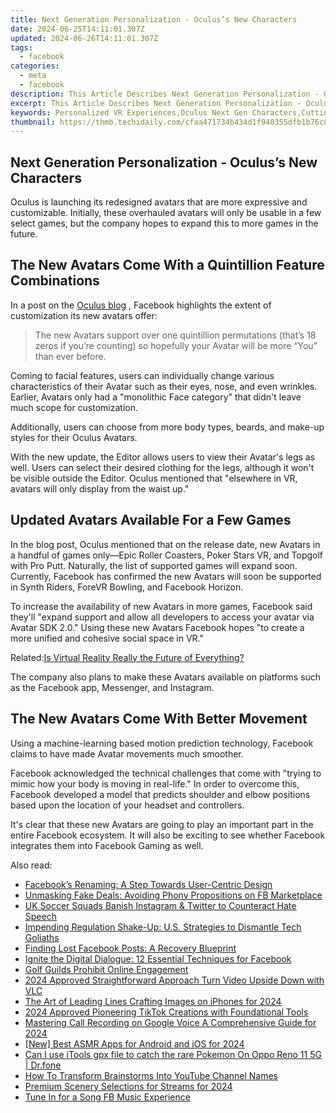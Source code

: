 ```yaml
---
title: Next Generation Personalization - Oculus’s New Characters
date: 2024-06-25T14:11:01.307Z
updated: 2024-06-26T14:11:01.307Z
tags:
  - facebook
categories:
  - meta
  - facebook
description: This Article Describes Next Generation Personalization - Oculus’s New Characters
excerpt: This Article Describes Next Generation Personalization - Oculus’s New Characters
keywords: Personalized VR Experiences,Oculus Next Gen Characters,Cutting-Edge Character Design for Virtual Reality,Innovative VR Personalization Technologies,Next-Gen Virtual Reality User Interfaces,Customizable Oculus Avatars,Advanced Personalization Features in VR Platforms
thumbnail: https://thmb.techidaily.com/cfaa471734b434d1f940355dfb1b76c8db9d162f456d0da8fe799d1c6ecd8924.jpg
---
```


## Next Generation Personalization - Oculus’s New Characters

 Oculus is launching its redesigned avatars that are more expressive and customizable. Initially, these overhauled avatars will only be usable in a few select games, but the company hopes to expand this to more games in the future.

## The New Avatars Come With a Quintillion Feature Combinations

 In a post on the [Oculus blog](https://www.oculus.com/blog/new-day-new-you-avatars-are-more-expressive-and-customizable-starting-today/) , Facebook highlights the extent of customization its new avatars offer:

> The new Avatars support over one quintillion permutations (that’s 18 zeros if you’re counting) so hopefully your Avatar will be more “You” than ever before.

 Coming to facial features, users can individually change various characteristics of their Avatar such as their eyes, nose, and even wrinkles. Earlier, Avatars only had a "monolithic Face category" that didn't leave much scope for customization.

 Additionally, users can choose from more body types, beards, and make-up styles for their Oculus Avatars.

 With the new update, the Editor allows users to view their Avatar's legs as well. Users can select their desired clothing for the legs, although it won't be visible outside the Editor. Oculus mentioned that "elsewhere in VR, avatars will only display from the waist up."

## Updated Avatars Available For a Few Games

 In the blog post, Oculus mentioned that on the release date, new Avatars in a handful of games only—Epic Roller Coasters, Poker Stars VR, and Topgolf with Pro Putt. Naturally, the list of supported games will expand soon. Currently, Facebook has confirmed the new Avatars will soon be supported in Synth Riders, ForeVR Bowling, and Facebook Horizon.

 To increase the availability of new Avatars in more games, Facebook said they'll "expand support and allow all developers to access your avatar via Avatar SDK 2.0." Using these new Avatars Facebook hopes "to create a more unified and cohesive social space in VR."

 Related:[Is Virtual Reality Really the Future of Everything?](https://www.makeuseof.com/virtual-reality-future-of-everything/)

 The company also plans to make these Avatars available on platforms such as the Facebook app, Messenger, and Instagram.

## The New Avatars Come With Better Movement

 Using a machine-learning based motion prediction technology, Facebook claims to have made Avatar movements much smoother.

 Facebook acknowledged the technical challenges that come with "trying to mimic how your body is moving in real-life." In order to overcome this, Facebook developed a model that predicts shoulder and elbow positions based upon the location of your headset and controllers.

 It's clear that these new Avatars are going to play an important part in the entire Facebook ecosystem. It will also be exciting to see whether Facebook integrates them into Facebook Gaming as well.


<ins class="adsbygoogle"
     style="display:block"
     data-ad-format="autorelaxed"
     data-ad-client="ca-pub-7571918770474297"
     data-ad-slot="1223367746"></ins>



<ins class="adsbygoogle"
     style="display:block"
     data-ad-client="ca-pub-7571918770474297"
     data-ad-slot="8358498916"
     data-ad-format="auto"
     data-full-width-responsive="true"></ins>

<span class="atpl-alsoreadstyle">Also read:</span>
<div><ul>
<li><a href="https://facebook.techidaily.com/facebooks-renaming-a-step-towards-user-centric-design/"><u>Facebook’s Renaming: A Step Towards User-Centric Design</u></a></li>
<li><a href="https://facebook.techidaily.com/unmasking-fake-deals-avoiding-phony-propositions-on-fb-marketplace/"><u>Unmasking Fake Deals: Avoiding Phony Propositions on FB Marketplace</u></a></li>
<li><a href="https://facebook.techidaily.com/uk-soccer-squads-banish-instagram-and-twitter-to-counteract-hate-speech/"><u>UK Soccer Squads Banish Instagram & Twitter to Counteract Hate Speech</u></a></li>
<li><a href="https://facebook.techidaily.com/impending-regulation-shake-up-us-strategies-to-dismantle-tech-goliaths/"><u>Impending Regulation Shake-Up: U.S. Strategies to Dismantle Tech Goliaths</u></a></li>
<li><a href="https://facebook.techidaily.com/finding-lost-facebook-posts-a-recovery-blueprint/"><u>Finding Lost Facebook Posts: A Recovery Blueprint</u></a></li>
<li><a href="https://facebook.techidaily.com/ignite-the-digital-dialogue-12-essential-techniques-for-facebook/"><u>Ignite the Digital Dialogue: 12 Essential Techniques for Facebook</u></a></li>
<li><a href="https://facebook.techidaily.com/golf-guilds-prohibit-online-engagement/"><u>Golf Guilds Prohibit Online Engagement</u></a></li>
<li><a href="https://remote-screen-capture.techidaily.com/2024-approved-straightforward-approach-turn-video-upside-down-with-vlc/"><u>2024 Approved  Straightforward Approach  Turn Video Upside Down with VLC</u></a></li>
<li><a href="https://some-skills.techidaily.com/the-art-of-leading-lines-crafting-images-on-iphones-for-2024/"><u>The Art of Leading Lines  Crafting Images on iPhones for 2024</u></a></li>
<li><a href="https://tiktok-clips.techidaily.com/2024-approved-pioneering-tiktok-creations-with-foundational-tools/"><u>2024 Approved  Pioneering TikTok Creations with Foundational Tools</u></a></li>
<li><a href="https://voice-adjusting.techidaily.com/mastering-call-recording-on-google-voice-a-comprehensive-guide-for-2024/"><u>Mastering Call Recording on Google Voice A Comprehensive Guide for 2024</u></a></li>
<li><a href="https://facebook-record-videos.techidaily.com/new-best-asmr-apps-for-android-and-ios-for-2024/"><u>[New] Best ASMR Apps for Android and iOS for 2024</u></a></li>
<li><a href="https://android-pokemon-go.techidaily.com/can-i-use-itools-gpx-file-to-catch-the-rare-pokemon-on-oppo-reno-11-5g-drfone-by-drfone-virtual-android/"><u>Can I use iTools gpx file to catch the rare Pokemon On Oppo Reno 11 5G | Dr.fone</u></a></li>
<li><a href="https://youtube-clips.techidaily.com/how-to-transform-brainstorms-into-youtube-channel-names/"><u>How To Transform Brainstorms Into YouTube Channel Names</u></a></li>
<li><a href="https://vp-tips.techidaily.com/premium-scenery-selections-for-streams-for-2024/"><u>Premium Scenery Selections for Streams for 2024</u></a></li>
<li><a href="https://facebook-video-content.techidaily.com/tune-in-for-a-song-fb-music-experience/"><u>Tune In for a Song  FB Music Experience</u></a></li>
</ul></div>
